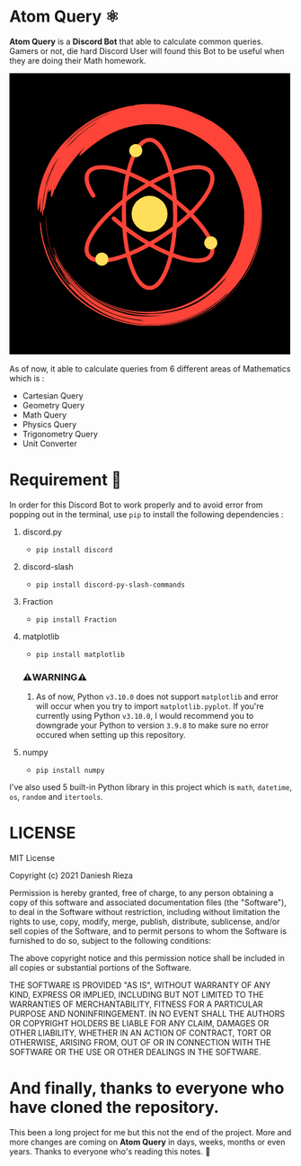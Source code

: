 # Atom Query ⚛️

**Atom Query** is a **Discord Bot** that able to calculate common queries. Gamers or not, die hard Discord User will found this Bot to be useful when they are doing their Math homework.

![Atom Query Logo](./image/Atom_Query_Icon.png)

As of now, it able to calculate queries from 6 different areas of Mathematics which is :

- Cartesian Query
- Geometry Query
- Math Query
- Physics Query
- Trigonometry Query
- Unit Converter

# Requirement 📝

In order for this Discord Bot to work properly and to avoid error from popping out in the terminal, use `pip` to install the following dependencies :

1. discord.py
    - `pip install discord`

2. discord-slash
    - `pip install discord-py-slash-commands`

3. Fraction
    - `pip install Fraction`

4. matplotlib
    - `pip install matplotlib`

    ### ⚠️WARNING⚠️
    1. As of now, Python `v3.10.0` does not support `matplotlib` and error will occur when you try to import `matplotlib.pyplot`. If you're currently using Python `v3.10.0`, I would recommend you to downgrade your Python to version `3.9.8` to make sure no error occured when setting up this repository.

5. numpy
    - `pip install numpy`

I've also used 5 built-in Python library in this project which is `math`, `datetime`, `os`, `random` and `itertools`. 

# LICENSE

MIT License

Copyright (c) 2021 Daniesh Rieza

Permission is hereby granted, free of charge, to any person obtaining a copy
of this software and associated documentation files (the "Software"), to deal
in the Software without restriction, including without limitation the rights
to use, copy, modify, merge, publish, distribute, sublicense, and/or sell
copies of the Software, and to permit persons to whom the Software is
furnished to do so, subject to the following conditions:

The above copyright notice and this permission notice shall be included in all
copies or substantial portions of the Software.

THE SOFTWARE IS PROVIDED "AS IS", WITHOUT WARRANTY OF ANY KIND, EXPRESS OR
IMPLIED, INCLUDING BUT NOT LIMITED TO THE WARRANTIES OF MERCHANTABILITY,
FITNESS FOR A PARTICULAR PURPOSE AND NONINFRINGEMENT. IN NO EVENT SHALL THE
AUTHORS OR COPYRIGHT HOLDERS BE LIABLE FOR ANY CLAIM, DAMAGES OR OTHER
LIABILITY, WHETHER IN AN ACTION OF CONTRACT, TORT OR OTHERWISE, ARISING FROM,
OUT OF OR IN CONNECTION WITH THE SOFTWARE OR THE USE OR OTHER DEALINGS IN THE
SOFTWARE.

# And finally, thanks to everyone who have cloned the repository.
This been a long project for me but this not the end of the project. More and more changes are coming on **Atom Query** in days, weeks, months or even years. Thanks to everyone who's reading this notes. 🎉
